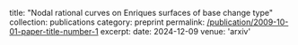 title: "Nodal rational curves on Enriques surfaces of base change type"
collection: publications
category: preprint
permalink: [/publication/2009-10-01-paper-title-number-1](https://arxiv.org/pdf/2412.06426)
excerpt: 
date: 2024-12-09
venue: 'arxiv'
